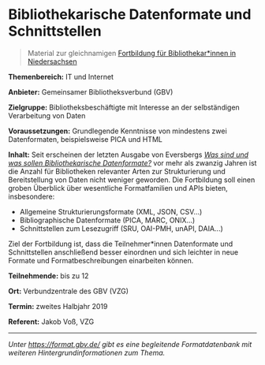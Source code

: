 # Bibliothekarische Datenformate und Schnittstellen

> Material zur gleichnamigen [Fortbildung für Bibliothekar*innen in Niedersachsen](http://www.bibfin.de/)

**Themenbereich:** IT und Internet

**Anbieter:** Gemeinsamer Bibliotheksverbund (GBV)

**Zielgruppe:** Bibliotheksbeschäftigte mit Interesse an der selbständigen Verarbeitung von Daten

**Voraussetzungen:** Grundlegende Kenntnisse von mindestens zwei Datenformaten, beispielsweise PICA und HTML

**Inhalt:** Seit erscheinen der letzten Ausgabe von Eversbergs *[Was sind und was sollen Bibliothekarische Datenformate?](http://www.allegro-c.de/formate/formneu.htm)* vor mehr als zwanzig Jahren ist die Anzahl für Bibliotheken relevanter Arten zur Strukturierung und Bereitstellung von Daten nicht weniger geworden. Die Fortbildung soll einen groben Überblick über wesentliche Formatfamilien und APIs bieten, insbesondere:

* Allgemeine Strukturierungsformate (XML, JSON, CSV...)
* Bibliographische Datenformate (PICA, MARC, ONIX...)
* Schnittstellen zum Lesezugriff (SRU, OAI-PMH, unAPI, DAIA...)

Ziel der Fortbildung ist, dass die Teilnehmer*innen Datenformate und Schnittstellen anschließend besser einordnen und sich leichter in neue Formate und Formatbeschreibungen einarbeiten können.

**Teilnehmende:** bis zu 12

**Ort:** Verbundzentrale des GBV (VZG)

**Termin:** zweites Halbjahr 2019

**Referent:** Jakob Voß, VZG

---

*Unter <https://format.gbv.de/> gibt es eine begleitende Formatdatenbank mit weiteren Hintergrundinformationen zum Thema.*

